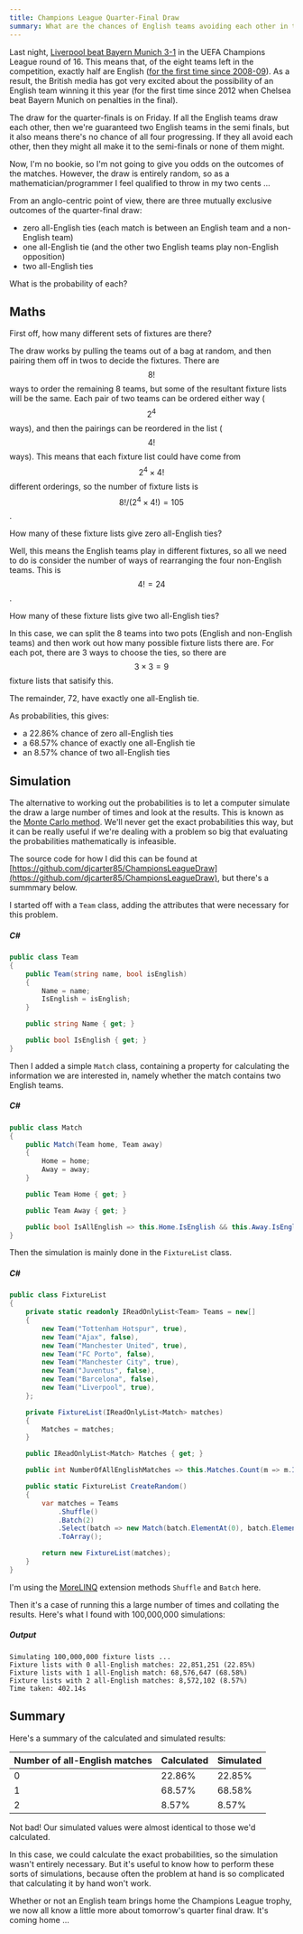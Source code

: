 ```yaml
---
title: Champions League Quarter-Final Draw
summary: What are the chances of English teams avoiding each other in the Champions League quarter-final draw?
---
```


Last night, [Liverpool beat Bayern Munich
3-1](https://www.bbc.co.uk/sport/football/47543631) in the UEFA Champions League
round of 16. This means that, of the eight teams left in the competition,
exactly half are English ([for the first time since
2008-09](https://twitter.com/OptaJoe/status/1105950279642636294)). As a result,
the British media has got very excited about the possibility of an English team
winning it this year (for the first time since 2012 when Chelsea beat Bayern
Munich on penalties in the final).

The draw for the quarter-finals is on Friday. If all the English teams draw each
other, then we're guaranteed two English teams in the semi finals, but it also
means there's no chance of all four progressing. If they all avoid each other,
then they might all make it to the semi-finals or none of them might.

Now, I'm no bookie, so I'm not going to give you odds on the outcomes of the
matches. However, the draw is entirely random, so as a mathematician/programmer
I feel qualified to throw in my two cents ...

From an anglo-centric point of view, there are three mutually exclusive outcomes
of the quarter-final draw:

- zero all-English ties (each match is between an English team and a non-English
  team)
- one all-English tie (and the other two English teams play non-English
  opposition)
- two all-English ties

What is the probability of each?

## Maths

First off, how many different sets of fixtures are there?

The draw works by pulling the teams out of a bag at random, and then pairing
them off in twos to decide the fixtures. There are $$8!$$ ways to order the
remaining 8 teams, but some of the resultant fixture lists will be the same.
Each pair of two teams can be ordered either way ($$2^4$$ ways), and then the
pairings can be reordered in the list ($$4!$$ ways). This means that each
fixture list could have come from $$2^4 \times 4!$$ different orderings, so the
number of fixture lists is $$8!/(2^4 \times 4!) = 105$$.

How many of these fixture lists give zero all-English ties?

Well, this means the English teams play in different fixtures, so all we need to
do is consider the number of ways of rearranging the four non-English teams.
This is $$4! = 24$$.

How many of these fixture lists give two all-English ties?

In this case, we can split the 8 teams into two pots (English and non-English
teams) and then work out how many possible fixture lists there are. For each
pot, there are 3 ways to choose the ties, so there are $$3 \times 3 = 9$$
fixture lists that satisify this.

The remainder, 72, have exactly one all-English tie.

As probabilities, this gives:

- a 22.86% chance of zero all-English ties
- a 68.57% chance of exactly one all-English tie
- an 8.57% chance of two all-English ties

## Simulation

The alternative to working out the probabilities is to let a computer simulate
the draw a large number of times and look at the results. This is known as the
[Monte Carlo method](https://en.wikipedia.org/wiki/Monte_Carlo_method). We'll
never get the exact probabilities this way, but it can be really useful if we're
dealing with a problem so big that evaluating the probabilities mathematically
is infeasible.

The source code for how I did this can be found at
[https://github.com/djcarter85/ChampionsLeagueDraw](https://github.com/djcarter85/ChampionsLeagueDraw),
but there's a summmary below.

I started off with a `Team` class, adding the attributes that were necessary for
this problem.

##### C#

```cs
public class Team
{
    public Team(string name, bool isEnglish)
    {
        Name = name;
        IsEnglish = isEnglish;
    }

    public string Name { get; }

    public bool IsEnglish { get; }
}
```

Then I added a simple `Match` class, containing a property for calculating the
information we are interested in, namely whether the match contains two English
teams.

##### C#

```cs
public class Match
{
    public Match(Team home, Team away)
    {
        Home = home;
        Away = away;
    }

    public Team Home { get; }

    public Team Away { get; }

    public bool IsAllEnglish => this.Home.IsEnglish && this.Away.IsEnglish;
}
```

Then the simulation is mainly done in the `FixtureList` class.

##### C#

```cs
public class FixtureList
{
    private static readonly IReadOnlyList<Team> Teams = new[]
    {
        new Team("Tottenham Hotspur", true),
        new Team("Ajax", false),
        new Team("Manchester United", true),
        new Team("FC Porto", false),
        new Team("Manchester City", true),
        new Team("Juventus", false),
        new Team("Barcelona", false),
        new Team("Liverpool", true),
    };

    private FixtureList(IReadOnlyList<Match> matches)
    {
        Matches = matches;
    }

    public IReadOnlyList<Match> Matches { get; }

    public int NumberOfAllEnglishMatches => this.Matches.Count(m => m.IsAllEnglish);

    public static FixtureList CreateRandom()
    {
        var matches = Teams
            .Shuffle()
            .Batch(2)
            .Select(batch => new Match(batch.ElementAt(0), batch.ElementAt(1)))
            .ToArray();

        return new FixtureList(matches);
    }
}
```

I'm using the [MoreLINQ](https://github.com/morelinq/MoreLINQ) extension methods
`Shuffle` and `Batch` here.

Then it's a case of running this a large number of times and collating the
results. Here's what I found with 100,000,000 simulations:

##### Output

```
Simulating 100,000,000 fixture lists ...
Fixture lists with 0 all-English matches: 22,851,251 (22.85%)
Fixture lists with 1 all-English match: 68,576,647 (68.58%)
Fixture lists with 2 all-English matches: 8,572,102 (8.57%)
Time taken: 402.14s
```

## Summary

Here's a summary of the calculated and simulated results:

|Number of all-English matches|Calculated|Simulated|
|---|---|---|
|0|22.86%|22.85%|
|1|68.57%|68.58%|
|2|8.57%|8.57%|

Not bad! Our simulated values were almost identical to those we'd calculated.

In this case, we could calculate the exact probabilities, so the simulation
wasn't entirely necessary. But it's useful to know how to perform these sorts of
simulations, because often the problem at hand is so complicated that
calculating it by hand won't work.

Whether or not an English team brings home the Champions League trophy, we now
all know a little more about tomorrow's quarter final draw. It's coming home ...
